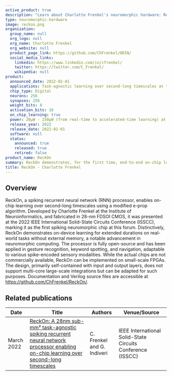 ```yaml
---
active_product: true
description: "Learn about Charlotte Frenkel's neuromorphic hardware: ReckOn"
type: neuromorphic-hardware
image: reckon.png
organization:
  group_name: null
  org_logo: null
  org_name: Charlotte Frenkel
  org_website: null
  product_page_link: https://github.com/ChFrenkel/ODIN/
  social_media_links:
    linkedin: https://www.linkedin.com/in/cfrenkel/
    twitter: https://twitter.com/C_Frenkel/
    wikipedia: null
product:
  announced_date: 2022-02-01
  applications: Task-agnostic learning over second-long timescales at the extreme edge 
  chip_type: Digital
  neurons: 256
  synapses: 256
  weight_bits: 8
  activation_bits: 16
  on_chip_learning: true
  power: 20µW - 150µW (from real-time to accelerated-time learning) at 0.5V
  release_year: 2022
  release_date: 2022-02-01
  software: null
  status:
    announced: true
    released: true
    retired: false
product_name: ReckOn
summary: ReckOn demonstrates, for the first time, end-to-end on-chip learning over second-long timescales (no external memory accesses, no pre-training). It is based on a bio-inspired alternative to backpropagation through time (BPTT), the e-prop training algorithm, which has been modified to reduce the memory overhead required for training to only 0.8% of the equivalent inference-only design. This allows for a low-cost solution with a 0.45-mm² core area and a <50-µW power budget at 0.5V for real-time learning in 28-nm FDSOI CMOS, which is suitable for an always-on deployment at the extreme edge. Furthermore, similarly to the brain, ReckOn exploits the sensor-agnostic property of spike-based information. Combined with code-agnostic e-prop-based training, this leads to a task-agnostic learning chip that is demonstrated on vision, audition and navigation tasks. 
title: ReckOn - Charlotte Frenkel
---
```


## Overview
ReckOn, a spiking recurrent neural network (RNN) processor, enables on-chip learning over second-long timescales using a modified e-prop algorithm. Developed by Charlotte Frenkel at the Institute of Neuroinformatics, and fabricated in 28-nm FDSOI CMOS, it was presented at the 2022 IEEE International Solid-State Circuits Conference (ISSCC), marking it as the first spiking neuromorphic chip at this forum. Distinctively, ReckOn demonstrates on-device learning for extended durations on real-world tasks without external memory, a notable advancement in neuromorphic computing. The processor is fully open-source and has been applied in gesture recognition, keyword spotting, and navigation, adaptable to various spike-encoded sensory modalities. While the actual chips are not commercially available, ReckOn can be implemented on small-scale FPGAs. The design, primarily self-contained with input and output layers, does not support multi-core large-scale integrations but can be adapted for such purposes. Documentation and Verilog source files are accessible at https://github.com/ChFrenkel/ReckOn/.

## Related publications

| Date | Title | Authors  | Venue/Source |
|------|-------|----------|------------- |
| March 2022 | [ReckOn: A 28nm sub-mm² task-agnostic spiking recurrent neural network processor enabling on-chip learning over second-long timescales](https://ieeexplore.ieee.org/document/9731734) | C. Frenkel and G. Indiveri | IEEE International Solid-State Circuits Conference (ISSCC) |
